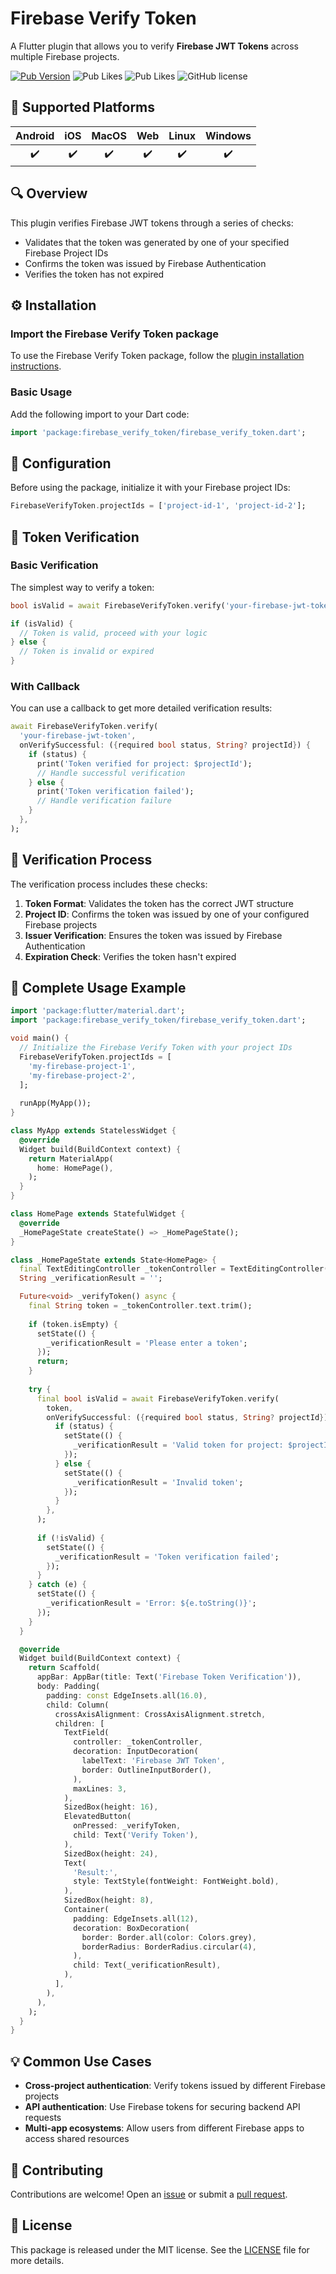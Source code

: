 # Firebase Verify Token

A Flutter plugin that allows you to verify **Firebase JWT Tokens** across multiple Firebase projects.

[![Pub Version](https://img.shields.io/pub/v/firebase_verify_token_dart?style=flat-square&logo=dart)](https://pub.dev/packages/firebase_verify_token_dart)
![Pub Likes](https://img.shields.io/pub/likes/firebase_verify_token_dart)
![Pub Likes](https://img.shields.io/pub/points/firebase_verify_token_dart)
![GitHub license](https://img.shields.io/github/license/enzo-desimone/firebase_verify_token_dart?style=flat-square)

## 📱 Supported Platforms

| Android | iOS | MacOS | Web | Linux | Windows |
|:-------:|:---:|:-----:|:---:|:-----:|:-------:|
|    ✔️   |  ✔️  |   ✔️  |  ✔️  |   ✔️  |    ✔️   |

## 🔍 Overview

This plugin verifies Firebase JWT tokens through a series of checks:

- Validates that the token was generated by one of your specified Firebase Project IDs
- Confirms the token was issued by Firebase Authentication
- Verifies the token has not expired

## ⚙️ Installation

### Import the Firebase Verify Token package
To use the Firebase Verify Token package, follow the [plugin installation instructions](https://pub.dev/packages/firebase_verify_token/install).

### Basic Usage

Add the following import to your Dart code:
```dart
import 'package:firebase_verify_token/firebase_verify_token.dart';
```

## 🔐 Configuration

Before using the package, initialize it with your Firebase project IDs:

```dart
FirebaseVerifyToken.projectIds = ['project-id-1', 'project-id-2'];
```

## 🧩 Token Verification

### Basic Verification

The simplest way to verify a token:

```dart
bool isValid = await FirebaseVerifyToken.verify('your-firebase-jwt-token');

if (isValid) {
  // Token is valid, proceed with your logic
} else {
  // Token is invalid or expired
}
```

### With Callback

You can use a callback to get more detailed verification results:

```dart
await FirebaseVerifyToken.verify(
  'your-firebase-jwt-token',
  onVerifySuccessful: ({required bool status, String? projectId}) {
    if (status) {
      print('Token verified for project: $projectId');
      // Handle successful verification
    } else {
      print('Token verification failed');
      // Handle verification failure
    }
  },
);
```

## 📝 Verification Process

The verification process includes these checks:

1. **Token Format**: Validates the token has the correct JWT structure
2. **Project ID**: Confirms the token was issued by one of your configured Firebase projects
3. **Issuer Verification**: Ensures the token was issued by Firebase Authentication
4. **Expiration Check**: Verifies the token hasn't expired

## 🔄 Complete Usage Example

```dart
import 'package:flutter/material.dart';
import 'package:firebase_verify_token/firebase_verify_token.dart';

void main() {
  // Initialize the Firebase Verify Token with your project IDs
  FirebaseVerifyToken.projectIds = [
    'my-firebase-project-1',
    'my-firebase-project-2',
  ];
  
  runApp(MyApp());
}

class MyApp extends StatelessWidget {
  @override
  Widget build(BuildContext context) {
    return MaterialApp(
      home: HomePage(),
    );
  }
}

class HomePage extends StatefulWidget {
  @override
  _HomePageState createState() => _HomePageState();
}

class _HomePageState extends State<HomePage> {
  final TextEditingController _tokenController = TextEditingController();
  String _verificationResult = '';

  Future<void> _verifyToken() async {
    final String token = _tokenController.text.trim();
    
    if (token.isEmpty) {
      setState(() {
        _verificationResult = 'Please enter a token';
      });
      return;
    }
    
    try {
      final bool isValid = await FirebaseVerifyToken.verify(
        token,
        onVerifySuccessful: ({required bool status, String? projectId}) {
          if (status) {
            setState(() {
              _verificationResult = 'Valid token for project: $projectId';
            });
          } else {
            setState(() {
              _verificationResult = 'Invalid token';
            });
          }
        },
      );
      
      if (!isValid) {
        setState(() {
          _verificationResult = 'Token verification failed';
        });
      }
    } catch (e) {
      setState(() {
        _verificationResult = 'Error: ${e.toString()}';
      });
    }
  }

  @override
  Widget build(BuildContext context) {
    return Scaffold(
      appBar: AppBar(title: Text('Firebase Token Verification')),
      body: Padding(
        padding: const EdgeInsets.all(16.0),
        child: Column(
          crossAxisAlignment: CrossAxisAlignment.stretch,
          children: [
            TextField(
              controller: _tokenController,
              decoration: InputDecoration(
                labelText: 'Firebase JWT Token',
                border: OutlineInputBorder(),
              ),
              maxLines: 3,
            ),
            SizedBox(height: 16),
            ElevatedButton(
              onPressed: _verifyToken,
              child: Text('Verify Token'),
            ),
            SizedBox(height: 24),
            Text(
              'Result:',
              style: TextStyle(fontWeight: FontWeight.bold),
            ),
            SizedBox(height: 8),
            Container(
              padding: EdgeInsets.all(12),
              decoration: BoxDecoration(
                border: Border.all(color: Colors.grey),
                borderRadius: BorderRadius.circular(4),
              ),
              child: Text(_verificationResult),
            ),
          ],
        ),
      ),
    );
  }
}
```

## 💡 Common Use Cases

- **Cross-project authentication**: Verify tokens issued by different Firebase projects
- **API authentication**: Use Firebase tokens for securing backend API requests
- **Multi-app ecosystems**: Allow users from different Firebase apps to access shared resources

## 🤝 Contributing

Contributions are welcome! Open an [issue](https://github.com/your-username/firebase_verify_token/issues) or submit a [pull request](https://github.com/your-username/firebase_verify_token/pulls).

## 📃 License

This package is released under the MIT license. See the [LICENSE](https://github.com/enzo-desimone/firebase_verify_token_dart/blob/master/LICENSE) file for more details.
